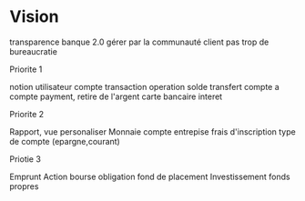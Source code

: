 # Vision
 transparence
 banque 2.0 gérer par la communauté
 client
 pas trop de bureaucratie
 
Priorite 1

notion utilisateur
compte
transaction operation
solde
transfert compte a compte payment, retire de l'argent carte bancaire
interet

Priorite 2

Rapport, vue personaliser
Monnaie
compte entrepise
frais d'inscription
type de compte (epargne,courant)

Priotie 3

Emprunt
Action bourse obligation fond de placement
Investissement
fonds propres
